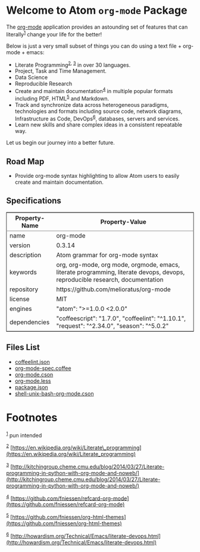 
Welcome to Atom `org-mode` Package
==================================

The [org-mode](http://org-mode.org) application provides an astounding set of features that can literally<sup><a id="fnr.1" class="footref" href="#fn.1">1</a></sup> change your life for the better!  

Below is just a very small subset of things you can do using a text file + org-mode + emacs:

-   Literate Programming<sup><a id="fnr.2" class="footref" href="#fn.2">2</a></sup><sup>, </sup><sup><a id="fnr.3" class="footref" href="#fn.3">3</a></sup> in over 30 languages.
-   Project, Task and Time Management.
-   Data Science
-   Reproducible Research
-   Create and maintain documentation<sup><a id="fnr.4" class="footref" href="#fn.4">4</a></sup> in multiple popular formats including PDF, HTML<sup><a id="fnr.5" class="footref" href="#fn.5">5</a></sup> and Markdown.
-   Track and synchronize data across heterogeneous paradigms, technologies and formats including source code, network diagrams, Infrastructure as Code, DevOps<sup><a id="fnr.6" class="footref" href="#fn.6">6</a></sup>, databases, servers and services.
-   Learn new skills and share complex ideas in a consistent repeatable way.

Let us begin our journey into a better future.


Road Map
--------

-   Provide org-mode syntax highlighting to allow Atom users to easily create and maintain documentation.


Specifications
--------------

<table id="org420fc87" border="2" cellspacing="0" cellpadding="6" rules="groups" frame="hsides">


<colgroup>
<col  class="org-left" />

<col  class="org-left" />
</colgroup>
<thead>
<tr>
<th scope="col" class="org-left">Property-Name</th>
<th scope="col" class="org-left">Property-Value</th>
</tr>
</thead>

<tbody>
<tr>
<td class="org-left">name</td>
<td class="org-left">org-mode</td>
</tr>


<tr>
<td class="org-left">version</td>
<td class="org-left">0.3.14</td>
</tr>


<tr>
<td class="org-left">description</td>
<td class="org-left">Atom grammar for org-mode syntax</td>
</tr>


<tr>
<td class="org-left">keywords</td>
<td class="org-left">org, org-mode, org mode, orgmode, emacs, literate programming, literate devops, devops, reproducible research, documentation</td>
</tr>


<tr>
<td class="org-left">repository</td>
<td class="org-left">https://github.com/melioratus/org-mode</td>
</tr>


<tr>
<td class="org-left">license</td>
<td class="org-left">MIT</td>
</tr>


<tr>
<td class="org-left">engines</td>
<td class="org-left">"atom": "&gt;=1.0.0 &lt;2.0.0"</td>
</tr>


<tr>
<td class="org-left">dependencies</td>
<td class="org-left">"coffeescript": "1.7.0", "coffeelint": "^1.10.1", "request": "^2.34.0", "season": "^5.0.2"</td>
</tr>
</tbody>
</table>


Files List
----------

-   [coffeelint.json](coffeelint.json)
-   [org-mode-spec.coffee](spec/org-mode-spec.coffee)
-   [org-mode.cson](grammars/org-mode.cson)
-   [org-mode.less](styles/org-mode.less)
-   [package.json](package.json)
-   [shell-unix-bash-org-mode.cson](grammars/shell-unix-bash-org-mode.cson)


Footnotes
=========

<sup><a id="fn.1" href="#fnr.1">1</a></sup> pun intended

<sup><a id="fn.2" href="#fnr.2">2</a></sup> [https://en.wikipedia.org/wiki/Literate\_programming](https://en.wikipedia.org/wiki/Literate_programming)

<sup><a id="fn.3" href="#fnr.3">3</a></sup> [http://kitchingroup.cheme.cmu.edu/blog/2014/03/27/Literate-programming-in-python-with-org-mode-and-noweb/](http://kitchingroup.cheme.cmu.edu/blog/2014/03/27/Literate-programming-in-python-with-org-mode-and-noweb/)

<sup><a id="fn.4" href="#fnr.4">4</a></sup> [https://github.com/fniessen/refcard-org-mode](https://github.com/fniessen/refcard-org-mode)

<sup><a id="fn.5" href="#fnr.5">5</a></sup> [https://github.com/fniessen/org-html-themes](https://github.com/fniessen/org-html-themes)

<sup><a id="fn.6" href="#fnr.6">6</a></sup> [http://howardism.org/Technical/Emacs/literate-devops.html](http://howardism.org/Technical/Emacs/literate-devops.html)
